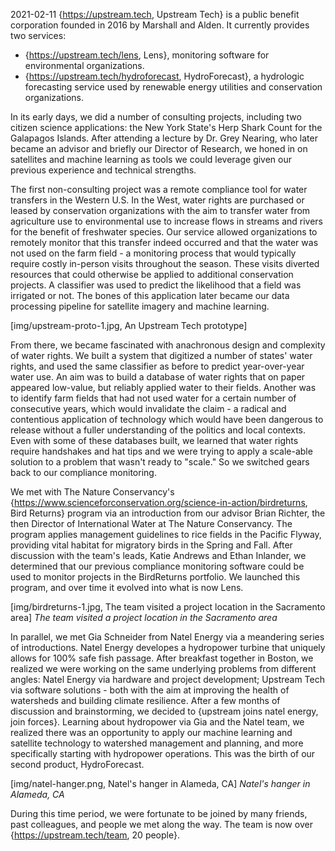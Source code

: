 2021-02-11
{https://upstream.tech, Upstream Tech} is a public benefit corporation founded in 2016 by Marshall and Alden. It currently provides two services:

+ {https://upstream.tech/lens, Lens}, monitoring software for environmental organizations.
+ {https://upstream.tech/hydroforecast, HydroForecast}, a hydrologic forecasting service used by renewable energy utilities and conservation organizations.

In its early days, we did a number of consulting projects, including two citizen science applications: the New York State's Herp Shark Count for the Galapagos Islands. After attending a lecture by Dr. Grey Nearing, who later became an advisor and briefly our Director of Research, we honed in on satellites and machine learning as tools we could leverage given our previous experience and technical strengths.

The first non-consulting project was a remote compliance tool for water transfers in the Western U.S. In the West, water rights are purchased or leased by conservation organizations with the aim to transfer water from agriculture use to environmental use to increase flows in streams and rivers for the benefit of freshwater species. Our service allowed organizations to remotely monitor that this transfer indeed occurred and that the water was not used on the farm field - a monitoring process that would typically require costly in-person visits throughout the season. These visits diverted resources that could otherwise be applied to additional conservation projects. A classifier was used to predict the likelihood that a field was irrigated or not. The bones of this application later became our data processing pipeline for satellite imagery and machine learning.

[img/upstream-proto-1.jpg, An Upstream Tech prototype]

From there, we became fascinated with anachronous design and complexity of water rights. We built a system that digitized a number of states' water rights, and used the same classifier as before to predict year-over-year water use. An aim was to build a database of water rights that on paper appeared low-value, but reliably applied water to their fields. Another was to identify farm fields that had not used water for a certain number of consecutive years, which would invalidate the claim - a radical and contentious application of technology which would have been dangerous to release without a fuller understanding of the politics and local contexts. Even with some of these databases built, we learned that water rights require handshakes and hat tips and we were trying to apply a scale-able solution to a problem that wasn't ready to "scale." So we switched gears back to our compliance monitoring.

We met with The Nature Conservancy's {https://www.scienceforconservation.org/science-in-action/birdreturns, Bird Returns} program via an introduction from our advisor Brian Richter, the then Director of International Water at The Nature Conservancy. The program applies management guidelines to rice fields in the Pacific Flyway, providing vital habitat for migratory birds in the Spring and Fall. After discussion with the team's leads, Katie Andrews and Ethan Inlander, we determined that our previous compliance monitoring software could be used to monitor projects in the BirdReturns portfolio. We launched this program, and over time it evolved into what is now Lens.

[img/birdreturns-1.jpg, The team visited a project location in the Sacramento area]
_The team visited a project location in the Sacramento area_

In parallel, we met Gia Schneider from Natel Energy via a meandering series of introductions. Natel Energy developes a hydropower turbine that uniquely allows for 100% safe fish passage. After breakfast together in Boston, we realized we were working on the same underlying problems from different angles: Natel Energy via hardware and project development; Upstream Tech via software solutions - both with the aim at improving the health of watersheds and building climate resilience. After a few months of discussion and brainstorming, we decided to {upstream joins natel energy, join forces}. Learning about hydropower via Gia and the Natel team, we realized there was an opportunity to apply our machine learning and satellite technology to watershed management and planning, and more specifically starting with hydropower operations. This was the birth of our second product, HydroForecast.

[img/natel-hanger.png, Natel's hanger in Alameda, CA]
_Natel's hanger in Alameda, CA_

During this time period, we were fortunate to be joined by many friends, past colleagues, and people we met along the way. The team is now over {https://upstream.tech/team, 20 people}.

